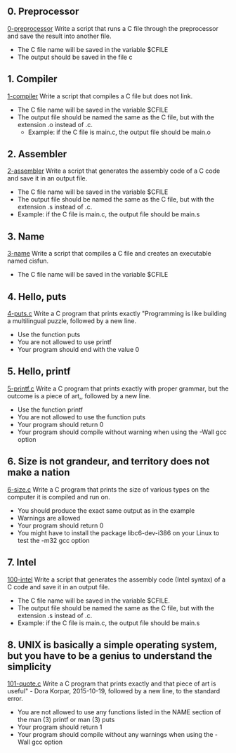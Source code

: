 ## 0. Preprocessor
[0-preprocessor](0-preprocessor)
Write a script that runs a C file through the preprocessor and save the result into another file.

* The C file name will be saved in the variable $CFILE
* The output should be saved in the file c
## 1. Compiler
[1-compiler](1-compiler)
Write a script that compiles a C file but does not link.

* The C file name will be saved in the variable $CFILE
* The output file should be named the same as the C file, but with the extension .o instead of .c.
  * Example: if the C file is main.c, the output file should be main.o

## 2. Assembler
[2-assembler](2-assembler)
Write a script that generates the assembly code of a C code and save it in an output file.

* The C file name will be saved in the variable $CFILE
* The output file should be named the same as the C file, but with the extension .s instead of .c.
 * Example: if the C file is main.c, the output file should be main.s

## 3. Name
[3-name](3-name)
Write a script that compiles a C file and creates an executable named cisfun.
* The C file name will be saved in the variable $CFILE

## 4. Hello, puts
[4-puts.c](4-puts.c)
Write a C program that prints exactly "Programming is like building a multilingual puzzle, followed by a new line.

* Use the function puts
* You are not allowed to use printf
* Your program should end with the value 0

## 5. Hello, printf
[5-printf.c](5-printf.c)
Write a C program that prints exactly with proper grammar, but the outcome is a piece of art,, followed by a new line.

* Use the function printf
* You are not allowed to use the function puts
* Your program should return 0
* Your program should compile without warning when using the -Wall gcc option

## 6. Size is not grandeur, and territory does not make a nation
[6-size.c](6-size.c)
Write a C program that prints the size of various types on the computer it is compiled and run on.

* You should produce the exact same output as in the example
* Warnings are allowed
* Your program should return 0
* You might have to install the package libc6-dev-i386 on your Linux to test the -m32 gcc option

## 7. Intel
[100-intel](100-intel)
Write a script that generates the assembly code (Intel syntax) of a C code and save it in an output file.

* The C file name will be saved in the variable $CFILE.
* The output file should be named the same as the C file, but with the extension .s instead of .c.
* Example: if the C file is main.c, the output file should be main.s

## 8. UNIX is basically a simple operating system, but you have to be a genius to understand the simplicity
[101-quote.c](101-quote.c)
Write a C program that prints exactly and that piece of art is useful" - Dora Korpar, 2015-10-19, followed by a new line, to the standard error.

* You are not allowed to use any functions listed in the NAME section of the man (3) printf or man (3) puts
* Your program should return 1
* Your program should compile without any warnings when using the -Wall gcc option
